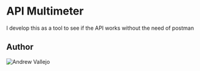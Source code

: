 # API Multimeter

I develop this as a tool to see if the API works without the need of postman
## Author

![Andrew Vallejo](github.com/andrewvallejo)